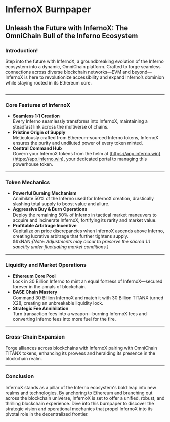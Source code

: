 # InfernoX Burnpaper

## Unleash the Future with InfernoX: The OmniChain Bull of the Inferno Ecosystem

### Introduction!

Step into the future with InfernoX, a groundbreaking evolution of the Inferno ecosystem into a dynamic, OmniChain platform. Crafted to forge seamless connections across diverse blockchain networks—EVM and beyond—InfernoX is here to revolutionize accessibility and expand Inferno’s dominion while staying rooted in its Ethereum core.

<figure><img src="https://github.com/user-attachments/assets/f07b4003-4b0e-4448-bcd2-67c25340732c" alt=""><figcaption></figcaption></figure>

***

### Core Features of InfernoX

* **Seamless 1:1 Creation**\
  Every Inferno seamlessly transforms into InfernoX, maintaining a steadfast link across the multiverse of chains.
* **Pristine Origin of Supply**\
  Meticulously crafted from Ethereum-sourced Inferno tokens, InfernoX ensures the purity and undiluted power of every token minted.
* **Central Command Hub**\
  Govern your InfernoX tokens from the helm at [https://app.inferno.win](https://app.inferno.win), your dedicated portal to managing this powerhouse token.

***

### Token Mechanics

* **Powerful Burning Mechanism**\
  Annihilate 50% of the Inferno used for InfernoX creation, drastically slashing total supply to boost value and allure.
* **Aggressive Buy & Burn Operations**\
  Deploy the remaining 50% of Inferno in tactical market maneuvers to acquire and incinerate InfernoX, fortifying its rarity and market value.
* **Profitable Arbitrage Incentive**\
  Capitalize on price discrepancies when InfernoX ascends above Inferno, creating lucrative arbitrage that further tightens supply.\
  &#xNAN;_(Note: Adjustments may occur to preserve the sacred 1:1 sanctity under fluctuating market conditions.)_

***

### Liquidity and Market Operations

* **Ethereum Core Pool**\
  Lock in 30 Billion Inferno to mint an equal fortress of InfernoX—secured forever in the annals of blockchain.
* **BASE Chain Mastery**\
  Command 30 Billion InfernoX and match it with 30 Billion TITANX turned X28, creating an unbreakable liquidity lock.
* **Strategic Fee Annihilation**\
  Turn transaction fees into a weapon—burning InfernoX fees and converting Inferno fees into more fuel for the fire.

***

### Cross-Chain Expansion

Forge alliances across blockchains with InfernoX pairing with OmniChain TITANX tokens, enhancing its prowess and heralding its presence in the blockchain realm.

***

### Conclusion

InfernoX stands as a pillar of the Inferno ecosystem's bold leap into new realms and technologies. By anchoring to Ethereum and branching out across the blockchain universe, InfernoX is set to offer a unified, robust, and thrilling blockchain experience. Dive into this burnpaper to discover the strategic vision and operational mechanics that propel InfernoX into its pivotal role in the decentralized frontier.
